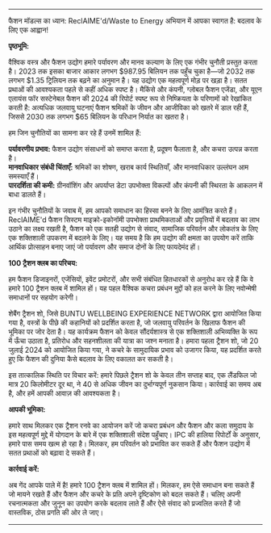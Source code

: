 ---

फैशन मॉडल्स का ध्यान: ReclAIME'd/Waste to Energy अभियान में आपका स्वागत है: बदलाव के लिए एक आह्वान!

**पृष्ठभूमि:**

वैश्विक वस्त्र और फैशन उद्योग हमारे पर्यावरण और मानव कल्याण के लिए एक गंभीर चुनौती प्रस्तुत करता है। 2023 तक इसका बाजार आकार लगभग $987.95 बिलियन तक पहुँच चुका है—जो 2032 तक लगभग $1.35 ट्रिलियन तक बढ़ने का अनुमान है। यह उद्योग एक महत्वपूर्ण मोड़ पर खड़ा है। सतत प्रथाओं की आवश्यकता पहले से कहीं अधिक स्पष्ट है। मैकिंसे और कंपनी, ग्लोबल फैशन एजेंडा, और यूएन एलायंस फॉर सस्टेनेबल फैशन की 2024 की रिपोर्ट स्पष्ट रूप से निष्क्रियता के परिणामों को रेखांकित करती है: अत्यधिक जलवायु घटनाएं फैशन श्रमिकों के जीवन और आजीविका को खतरे में डाल रही हैं, जिससे 2030 तक लगभग $65 बिलियन के परिधान निर्यात का खतरा है।

हम जिन चुनौतियों का सामना कर रहे हैं उनमें शामिल हैं:

**पर्यावरणीय प्रभाव:** फैशन उद्योग संसाधनों को समाप्त करता है, प्रदूषण फैलाता है, और कचरा उत्पन्न करता है।  
**मानवाधिकार संबंधी चिंताएँ:** श्रमिकों का शोषण, खराब कार्य स्थितियाँ, और मानवाधिकार उल्लंघन आम समस्याएँ हैं।  
**पारदर्शिता की कमी:** ग्रीनवॉशिंग और अपर्याप्त डेटा उपभोक्ता विकल्पों और कंपनी की स्थिरता के आकलन में बाधा डालते हैं।  

इन गंभीर चुनौतियों के जवाब में, हम आपको समाधान का हिस्सा बनने के लिए आमंत्रित करते हैं। ReclAIME'd फैशन सिस्टम माइक्रो-इकोनॉमी उपभोक्ता प्राथमिकताओं और प्रवृत्तियों में बदलाव का लाभ उठाने का लक्ष्य रखती है, फैशन को एक सतही उद्योग से संवाद, सामाजिक परिवर्तन और लोकतंत्र के लिए एक शक्तिशाली उपकरण में बदलने के लिए। यह समय है कि हम उद्योग की क्षमता का उपयोग करें ताकि आर्थिक प्रोत्साहन बनाए जाएं जो पर्यावरण और समाज दोनों के लिए फायदेमंद हों।

**100 ट्रैशन क्लब का परिचय:**

हम फैशन डिजाइनरों, एजेंसियों, इवेंट प्रमोटरों, और सभी संबंधित हितधारकों से अनुरोध कर रहे हैं कि वे हमारे 100 ट्रैशन क्लब में शामिल हों। यह पहल वैश्विक कचरा प्रबंधन मुद्दों को हल करने के लिए नवोन्मेषी समाधानों पर सहयोग करेगी।

शेबैंग ट्रैशन शो, जिसे BUNTU WELLBEING EXPERIENCE NETWORK द्वारा आयोजित किया गया है, वस्त्रों के पीछे की कहानियों को प्रदर्शित करता है, जो जलवायु परिवर्तन के खिलाफ फैशन की भूमिका पर जोर देता है। यह कार्यक्रम फैशन को केवल सौंदर्यशास्त्र से एक शक्तिशाली अभिव्यक्ति के रूप में ऊँचा उठाता है, प्रतिरोध और सहनशीलता की यात्रा का जश्न मनाता है। हमारा पहला ट्रैशन शो, जो 20 जुलाई 2024 को आयोजित किया गया, ने कचरे के सामुदायिक प्रभाव को उजागर किया, यह प्रदर्शित करते हुए कि फैशन की दुनिया कैसे बदलाव के लिए वकालत कर सकती है।

इस तात्कालिक स्थिति पर विचार करें: हमारे पिछले ट्रैशन शो के केवल तीन सप्ताह बाद, एक लैंडफिल जो मात्र 20 किलोमीटर दूर था, ने 40 से अधिक जीवन का दुर्भाग्यपूर्ण नुकसान किया। कार्रवाई का समय अब है, और हमें आपकी आवाज़ की आवश्यकता है।

**आपकी भूमिका:**

हमारे साथ मिलकर एक ट्रैशन रनवे का आयोजन करें जो कचरा प्रबंधन और फैशन और कला समुदाय के इस महत्वपूर्ण मुद्दे में योगदान के बारे में एक शक्तिशाली संदेश पहुँचाए। IPC की हालिया रिपोर्टों के अनुसार, हमारे पास समय खत्म हो रहा है। मिलकर, हम परिवर्तन को प्रभावित कर सकते हैं और फैशन उद्योग में सतत प्रथाओं को बढ़ावा दे सकते हैं।

**कार्रवाई करें:**

अब गेंद आपके पाले में है! हमारे 100 ट्रैशन क्लब में शामिल हों। मिलकर, हम ऐसे समाधान बना सकते हैं जो मायने रखते हैं और फैशन और कचरे के प्रति अपने दृष्टिकोण को बदल सकते हैं। चलिए अपनी रचनात्मकता और जुनून का उपयोग करके बदलाव लाते हैं और ऐसे संवाद को प्रज्वलित करते हैं जो वास्तविक, ठोस प्रगति की ओर ले जाए।

---